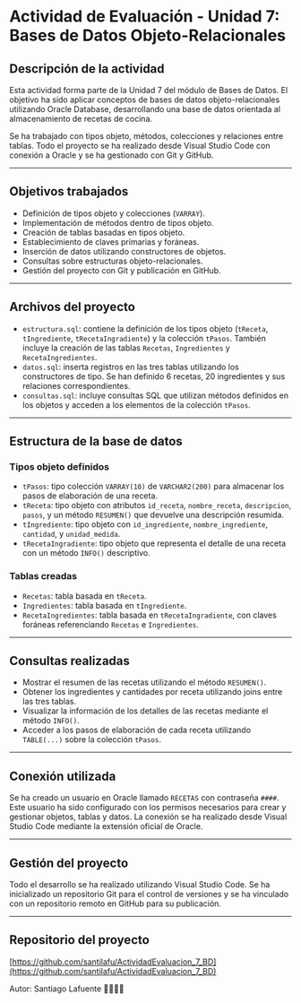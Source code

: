 # Actividad de Evaluación - Unidad 7: Bases de Datos Objeto-Relacionales

## Descripción de la actividad

Esta actividad forma parte de la Unidad 7 del módulo de Bases de Datos. El objetivo ha sido aplicar conceptos de bases de datos objeto-relacionales utilizando Oracle Database, desarrollando una base de datos orientada al almacenamiento de recetas de cocina.

Se ha trabajado con tipos objeto, métodos, colecciones y relaciones entre tablas. Todo el proyecto se ha realizado desde Visual Studio Code con conexión a Oracle y se ha gestionado con Git y GitHub.

---

## Objetivos trabajados

- Definición de tipos objeto y colecciones (`VARRAY`).
- Implementación de métodos dentro de tipos objeto.
- Creación de tablas basadas en tipos objeto.
- Establecimiento de claves primarias y foráneas.
- Inserción de datos utilizando constructores de objetos.
- Consultas sobre estructuras objeto-relacionales.
- Gestión del proyecto con Git y publicación en GitHub.

---

## Archivos del proyecto

- `estructura.sql`: contiene la definición de los tipos objeto (`tReceta`, `tIngrediente`, `tRecetaIngradiente`) y la colección `tPasos`. También incluye la creación de las tablas `Recetas`, `Ingredientes` y `RecetaIngredientes`.
- `datos.sql`: inserta registros en las tres tablas utilizando los constructores de tipo. Se han definido 6 recetas, 20 ingredientes y sus relaciones correspondientes.
- `consultas.sql`: incluye consultas SQL que utilizan métodos definidos en los objetos y acceden a los elementos de la colección `tPasos`.

---

## Estructura de la base de datos

### Tipos objeto definidos

- `tPasos`: tipo colección `VARRAY(10)` de `VARCHAR2(200)` para almacenar los pasos de elaboración de una receta.
- `tReceta`: tipo objeto con atributos `id_receta`, `nombre_receta`, `descripcion`, `pasos`, y un método `RESUMEN()` que devuelve una descripción resumida.
- `tIngrediente`: tipo objeto con `id_ingrediente`, `nombre_ingrediente`, `cantidad`, y `unidad_medida`.
- `tRecetaIngradiente`: tipo objeto que representa el detalle de una receta con un método `INFO()` descriptivo.

### Tablas creadas

- `Recetas`: tabla basada en `tReceta`.
- `Ingredientes`: tabla basada en `tIngrediente`.
- `RecetaIngredientes`: tabla basada en `tRecetaIngradiente`, con claves foráneas referenciando `Recetas` e `Ingredientes`.

---

## Consultas realizadas

- Mostrar el resumen de las recetas utilizando el método `RESUMEN()`.
- Obtener los ingredientes y cantidades por receta utilizando joins entre las tres tablas.
- Visualizar la información de los detalles de las recetas mediante el método `INFO()`.
- Acceder a los pasos de elaboración de cada receta utilizando `TABLE(...)` sobre la colección `tPasos`.

---

## Conexión utilizada

Se ha creado un usuario en Oracle llamado `RECETAS` con contraseña `####`. Este usuario ha sido configurado con los permisos necesarios para crear y gestionar objetos, tablas y datos. La conexión se ha realizado desde Visual Studio Code mediante la extensión oficial de Oracle.

---

## Gestión del proyecto

Todo el desarrollo se ha realizado utilizando Visual Studio Code. Se ha inicializado un repositorio Git para el control de versiones y se ha vinculado con un repositorio remoto en GitHub para su publicación.

---

## Repositorio del proyecto

[https://github.com/santilafu/ActividadEvaluacion_7_BD](https://github.com/santilafu/ActividadEvaluacion_7_BD)

Autor: Santiago Lafuente 🧑🏻‍🍳🍳